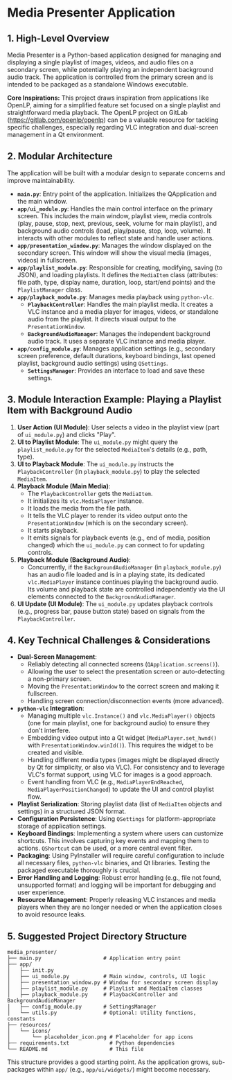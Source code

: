 # Media Presenter Application

## 1. High-Level Overview

Media Presenter is a Python-based application designed for managing and displaying a single playlist of images, videos, and audio files on a secondary screen, while potentially playing an independent background audio track. The application is controlled from the primary screen and is intended to be packaged as a standalone Windows executable.

**Core Inspirations:**
This project draws inspiration from applications like OpenLP, aiming for a simplified feature set focused on a single playlist and straightforward media playback. The OpenLP project on GitLab (https://gitlab.com/openlp/openlp) can be a valuable resource for tackling specific challenges, especially regarding VLC integration and dual-screen management in a Qt environment.

## 2. Modular Architecture

The application will be built with a modular design to separate concerns and improve maintainability.

* **`main.py`**: Entry point of the application. Initializes the QApplication and the main window.
* **`app/ui_module.py`**: Handles the main control interface on the primary screen. This includes the main window, playlist view, media controls (play, pause, stop, next, previous, seek, volume for main playlist), and background audio controls (load, play/pause, stop, loop, volume). It interacts with other modules to reflect state and handle user actions.
* **`app/presentation_window.py`**: Manages the window displayed on the secondary screen. This window will show the visual media (images, videos) in fullscreen.
* **`app/playlist_module.py`**: Responsible for creating, modifying, saving (to JSON), and loading playlists. It defines the `MediaItem` class (attributes: file path, type, display name, duration, loop, start/end points) and the `PlaylistManager` class.
* **`app/playback_module.py`**: Manages media playback using `python-vlc`.
    * **`PlaybackController`**: Handles the main playlist media. It creates a VLC instance and a media player for images, videos, or standalone audio from the playlist. It directs visual output to the `PresentationWindow`.
    * **`BackgroundAudioManager`**: Manages the independent background audio track. It uses a separate VLC instance and media player.
* **`app/config_module.py`**: Manages application settings (e.g., secondary screen preference, default durations, keyboard bindings, last opened playlist, background audio settings) using `QSettings`.
    * **`SettingsManager`**: Provides an interface to load and save these settings.

## 3. Module Interaction Example: Playing a Playlist Item with Background Audio

1.  **User Action (UI Module)**: User selects a video in the playlist view (part of `ui_module.py`) and clicks "Play".
2.  **UI to Playlist Module**: The `ui_module.py` might query the `playlist_module.py` for the selected `MediaItem`'s details (e.g., path, type).
3.  **UI to Playback Module**: The `ui_module.py` instructs the `PlaybackController` (in `playback_module.py`) to play the selected `MediaItem`.
4.  **Playback Module (Main Media)**:
    * The `PlaybackController` gets the `MediaItem`.
    * It initializes its `vlc.MediaPlayer` instance.
    * It loads the media from the file path.
    * It tells the VLC player to render its video output onto the `PresentationWindow` (which is on the secondary screen).
    * It starts playback.
    * It emits signals for playback events (e.g., end of media, position changed) which the `ui_module.py` can connect to for updating controls.
5.  **Playback Module (Background Audio)**:
    * Concurrently, if the `BackgroundAudioManager` (in `playback_module.py`) has an audio file loaded and is in a playing state, its dedicated `vlc.MediaPlayer` instance continues playing the background audio. Its volume and playback state are controlled independently via the UI elements connected to the `BackgroundAudioManager`.
6.  **UI Update (UI Module)**: The `ui_module.py` updates playback controls (e.g., progress bar, pause button state) based on signals from the `PlaybackController`.

## 4. Key Technical Challenges & Considerations

* **Dual-Screen Management**:
    * Reliably detecting all connected screens (`QApplication.screens()`).
    * Allowing the user to select the presentation screen or auto-detecting a non-primary screen.
    * Moving the `PresentationWindow` to the correct screen and making it fullscreen.
    * Handling screen connection/disconnection events (more advanced).
* **`python-vlc` Integration**:
    * Managing multiple `vlc.Instance()` and `vlc.MediaPlayer()` objects (one for main playlist, one for background audio) to ensure they don't interfere.
    * Embedding video output into a Qt widget (`MediaPlayer.set_hwnd()` with `PresentationWindow.winId()`). This requires the widget to be created and visible.
    * Handling different media types (images might be displayed directly by Qt for simplicity, or also via VLC). For consistency and to leverage VLC's format support, using VLC for images is a good approach.
    * Event handling from VLC (e.g., `MediaPlayerEndReached`, `MediaPlayerPositionChanged`) to update the UI and control playlist flow.
* **Playlist Serialization**: Storing playlist data (list of `MediaItem` objects and settings) in a structured JSON format.
* **Configuration Persistence**: Using `QSettings` for platform-appropriate storage of application settings.
* **Keyboard Bindings**: Implementing a system where users can customize shortcuts. This involves capturing key events and mapping them to actions. `QShortcut` can be used, or a more central event filter.
* **Packaging**: Using PyInstaller will require careful configuration to include all necessary files, `python-vlc` binaries, and Qt libraries. Testing the packaged executable thoroughly is crucial.
* **Error Handling and Logging**: Robust error handling (e.g., file not found, unsupported format) and logging will be important for debugging and user experience.
* **Resource Management**: Properly releasing VLC instances and media players when they are no longer needed or when the application closes to avoid resource leaks.

## 5. Suggested Project Directory Structure


    media_presenter/
    ├── main.py                    # Application entry point
    ├── app/
    │   ├── init.py
    │   ├── ui_module.py           # Main window, controls, UI logic
    │   ├── presentation_window.py # Window for secondary screen display
    │   ├── playlist_module.py     # Playlist and MediaItem classes
    │   ├── playback_module.py     # PlaybackController and BackgroundAudioManager
    │   ├── config_module.py       # SettingsManager
    │   └── utils.py               # Optional: Utility functions, constants
    ├── resources/
    │   └── icons/
    │       └── placeholder_icon.png # Placeholder for app icons
    ├── requirements.txt             # Python dependencies
    └── README.md                    # This file


This structure provides a good starting point. As the application grows, sub-packages within `app/` (e.g., `app/ui/widgets/`) might become necessary.

